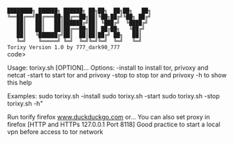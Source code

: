 <code>
████████╗ ██████╗ ██████╗ ██╗██╗  ██╗██╗   ██╗
╚══██╔══╝██╔═══██╗██╔══██╗██║╚██╗██╔╝╚██╗ ██╔╝
   ██║   ██║   ██║██████╔╝██║ ╚███╔╝  ╚████╔╝ 
   ██║   ██║   ██║██╔══██╗██║ ██╔██╗   ╚██╔╝  
   ██║   ╚██████╔╝██║  ██║██║██╔╝ ██╗   ██║   
   ╚═╝    ╚═════╝ ╚═╝  ╚═╝╚═╝╚═╝  ╚═╝   ╚═╝   
Torixy Version 1.0 by 777_dark90_777                             
</code>code>





Usage: torixy.sh [OPTION]...
Options:
  -install to	install tor, privoxy and netcat
  -start to start tor and privoxy
  -stop to stop tor and privoxy
  -h to show this help

Examples:
  sudo torixy.sh -install
  sudo torixy.sh -start
  sudo torixy.sh -stop
  torixy.sh -h"

Run torify firefox www.duckduckgo.com or...
You can also set proxy in firefox [HTTP and HTTPs 127.0.0.1 Port 8118]
Good practice to start a local vpn before access to tor network
